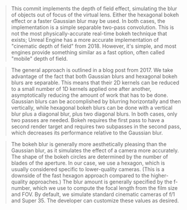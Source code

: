 > This commit implements the depth of field effect, simulating the blur of objects out of focus of the virtual lens. Either the hexagonal bokeh effect or a faster Gaussian blur may be used. In both cases, the implementation is a simple separable two-pass convolution. This is not the most physically-accurate real-time bokeh technique that exists; Unreal Engine has a more accurate implementation of "cinematic depth of field" from 2018. However, it's simple, and most engines provide something similar as a fast option, often called "mobile" depth of field.

> The general approach is outlined in a blog post from 2017. We take advantage of the fact that both Gaussian blurs and hexagonal bokeh blurs are separable. This means that their 2D kernels can be reduced to a small number of 1D kernels applied one after another, asymptotically reducing the amount of work that has to be done. Gaussian blurs can be accomplished by blurring horizontally and then vertically, while hexagonal bokeh blurs can be done with a vertical blur plus a diagonal blur, plus two diagonal blurs. In both cases, only two passes are needed. Bokeh requires the first pass to have a second render target and requires two subpasses in the second pass, which decreases its performance relative to the Gaussian blur.

> The bokeh blur is generally more aesthetically pleasing than the Gaussian blur, as it simulates the effect of a camera more accurately. The shape of the bokeh circles are determined by the number of blades of the aperture. In our case, we use a hexagon, which is usually considered specific to lower-quality cameras. (This is a downside of the fast hexagon approach compared to the higher-quality approaches.) The blur amount is generally specified by the f-number, which we use to compute the focal length from the film size and FOV. By default, we simulate standard cinematic cameras of f/1 and Super 35. The developer can customize these values as desired.
